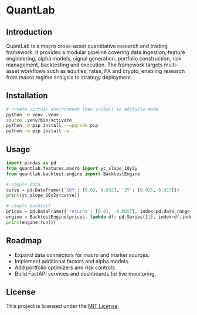 # QuantLab

## Introduction
QuantLab is a macro cross-asset quantitative research and trading framework. It
provides a modular pipeline covering data ingestion, feature engineering, alpha
models, signal generation, portfolio construction, risk management, backtesting
and execution. The framework targets multi-asset workflows such as equities,
rates, FX and crypto, enabling research from macro regime analysis to strategy
deployment.

## Installation
```bash
# create virtual environment then install in editable mode
python -m venv .venv
source .venv/bin/activate
python -m pip install --upgrade pip
python -m pip install -e .
```

## Usage
```python
import pandas as pd
from quantlab.features.macro import yc_slope_10y2y
from quantlab.backtest.engine import BacktestEngine

# sample data
curve = pd.DataFrame({'10Y': [0.03, 0.032], '2Y': [0.025, 0.027]})
print(yc_slope_10y2y(curve))

# simple backtest
prices = pd.DataFrame({'returns': [0.01, -0.005]}, index=pd.date_range('2020', periods=2))
engine = BacktestEngine(prices, lambda df: pd.Series([1], index=df.index), lambda s: 0.0)
print(engine.run())
```

## Roadmap
- Expand data connectors for macro and market sources.
- Implement additional factors and alpha models.
- Add portfolio optimizers and risk controls.
- Build FastAPI services and dashboards for live monitoring.

## License
This project is licensed under the [MIT License](LICENSE).
